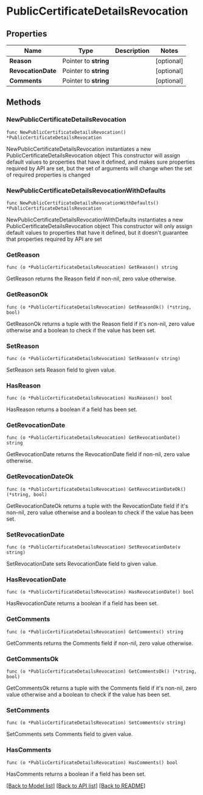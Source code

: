 # PublicCertificateDetailsRevocation

## Properties

Name | Type | Description | Notes
------------ | ------------- | ------------- | -------------
**Reason** | Pointer to **string** |  | [optional] 
**RevocationDate** | Pointer to **string** |  | [optional] 
**Comments** | Pointer to **string** |  | [optional] 

## Methods

### NewPublicCertificateDetailsRevocation

`func NewPublicCertificateDetailsRevocation() *PublicCertificateDetailsRevocation`

NewPublicCertificateDetailsRevocation instantiates a new PublicCertificateDetailsRevocation object
This constructor will assign default values to properties that have it defined,
and makes sure properties required by API are set, but the set of arguments
will change when the set of required properties is changed

### NewPublicCertificateDetailsRevocationWithDefaults

`func NewPublicCertificateDetailsRevocationWithDefaults() *PublicCertificateDetailsRevocation`

NewPublicCertificateDetailsRevocationWithDefaults instantiates a new PublicCertificateDetailsRevocation object
This constructor will only assign default values to properties that have it defined,
but it doesn't guarantee that properties required by API are set

### GetReason

`func (o *PublicCertificateDetailsRevocation) GetReason() string`

GetReason returns the Reason field if non-nil, zero value otherwise.

### GetReasonOk

`func (o *PublicCertificateDetailsRevocation) GetReasonOk() (*string, bool)`

GetReasonOk returns a tuple with the Reason field if it's non-nil, zero value otherwise
and a boolean to check if the value has been set.

### SetReason

`func (o *PublicCertificateDetailsRevocation) SetReason(v string)`

SetReason sets Reason field to given value.

### HasReason

`func (o *PublicCertificateDetailsRevocation) HasReason() bool`

HasReason returns a boolean if a field has been set.

### GetRevocationDate

`func (o *PublicCertificateDetailsRevocation) GetRevocationDate() string`

GetRevocationDate returns the RevocationDate field if non-nil, zero value otherwise.

### GetRevocationDateOk

`func (o *PublicCertificateDetailsRevocation) GetRevocationDateOk() (*string, bool)`

GetRevocationDateOk returns a tuple with the RevocationDate field if it's non-nil, zero value otherwise
and a boolean to check if the value has been set.

### SetRevocationDate

`func (o *PublicCertificateDetailsRevocation) SetRevocationDate(v string)`

SetRevocationDate sets RevocationDate field to given value.

### HasRevocationDate

`func (o *PublicCertificateDetailsRevocation) HasRevocationDate() bool`

HasRevocationDate returns a boolean if a field has been set.

### GetComments

`func (o *PublicCertificateDetailsRevocation) GetComments() string`

GetComments returns the Comments field if non-nil, zero value otherwise.

### GetCommentsOk

`func (o *PublicCertificateDetailsRevocation) GetCommentsOk() (*string, bool)`

GetCommentsOk returns a tuple with the Comments field if it's non-nil, zero value otherwise
and a boolean to check if the value has been set.

### SetComments

`func (o *PublicCertificateDetailsRevocation) SetComments(v string)`

SetComments sets Comments field to given value.

### HasComments

`func (o *PublicCertificateDetailsRevocation) HasComments() bool`

HasComments returns a boolean if a field has been set.


[[Back to Model list]](../README.md#documentation-for-models) [[Back to API list]](../README.md#documentation-for-api-endpoints) [[Back to README]](../README.md)


